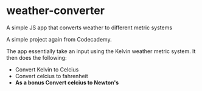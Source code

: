 # weather-converter
A simple JS app that converts weather to different metric systems

A simple project again from Codecademy.

The app essentially take an input using the Kelvin weather metric system. 
It then does the following: 

- Convert Kelvin to Celcius
- Convert celcius to fahrenheit
- **As a bonus Convert celcius to Newton's**
